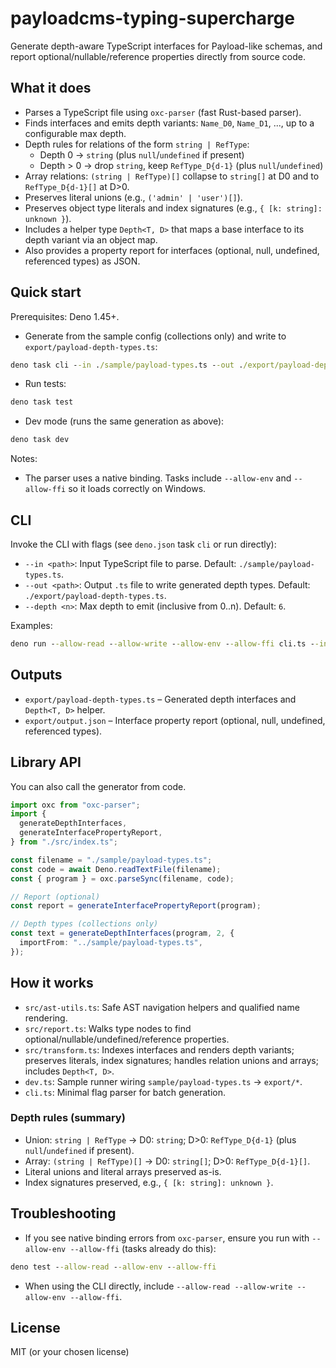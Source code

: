 # payloadcms-typing-supercharge

Generate depth-aware TypeScript interfaces for Payload-like schemas, and report optional/nullable/reference properties directly from source code.

## What it does

- Parses a TypeScript file using `oxc-parser` (fast Rust-based parser).
- Finds interfaces and emits depth variants: `Name_D0`, `Name_D1`, ..., up to a configurable max depth.
- Depth rules for relations of the form `string | RefType`:
  - Depth 0 → `string` (plus `null`/`undefined` if present)
  - Depth > 0 → drop `string`, keep `RefType_D{d-1}` (plus `null`/`undefined`)
- Array relations: `(string | RefType)[]` collapse to `string[]` at D0 and to `RefType_D{d-1}[]` at D>0.
- Preserves literal unions (e.g., `('admin' | 'user')[]`).
- Preserves object type literals and index signatures (e.g., `{ [k: string]: unknown }`).
- Includes a helper type `Depth<T, D>` that maps a base interface to its depth variant via an object map.
- Also provides a property report for interfaces (optional, null, undefined, referenced types) as JSON.

## Quick start

Prerequisites: Deno 1.45+.

- Generate from the sample config (collections only) and write to `export/payload-depth-types.ts`:

```cmd
deno task cli --in ./sample/payload-types.ts --out ./export/payload-depth-types.ts
```

- Run tests:

```cmd
deno task test
```

- Dev mode (runs the same generation as above):

```cmd
deno task dev
```

Notes:

- The parser uses a native binding. Tasks include `--allow-env` and `--allow-ffi` so it loads correctly on Windows.

## CLI

Invoke the CLI with flags (see `deno.json` task `cli` or run directly):

- `--in <path>`: Input TypeScript file to parse. Default: `./sample/payload-types.ts`.
- `--out <path>`: Output `.ts` file to write generated depth types. Default: `./export/payload-depth-types.ts`.
- `--depth <n>`: Max depth to emit (inclusive from 0..n). Default: `6`.

Examples:

```cmd
deno run --allow-read --allow-write --allow-env --allow-ffi cli.ts --in ./sample/payload-types.ts --out ./export/payload-depth-types.ts --depth 2
```

## Outputs

- `export/payload-depth-types.ts` – Generated depth interfaces and `Depth<T, D>` helper.
- `export/output.json` – Interface property report (optional, null, undefined, referenced types).

## Library API

You can also call the generator from code.

```ts
import oxc from "oxc-parser";
import {
  generateDepthInterfaces,
  generateInterfacePropertyReport,
} from "./src/index.ts";

const filename = "./sample/payload-types.ts";
const code = await Deno.readTextFile(filename);
const { program } = oxc.parseSync(filename, code);

// Report (optional)
const report = generateInterfacePropertyReport(program);

// Depth types (collections only)
const text = generateDepthInterfaces(program, 2, {
  importFrom: "../sample/payload-types.ts",
});
```

## How it works

- `src/ast-utils.ts`: Safe AST navigation helpers and qualified name rendering.
- `src/report.ts`: Walks type nodes to find optional/nullable/undefined/reference properties.
- `src/transform.ts`: Indexes interfaces and renders depth variants; preserves literals, index signatures; handles relation unions and arrays; includes `Depth<T, D>`.
- `dev.ts`: Sample runner wiring `sample/payload-types.ts` → `export/*`.
- `cli.ts`: Minimal flag parser for batch generation.

### Depth rules (summary)

- Union: `string | RefType` → D0: `string`; D>0: `RefType_D{d-1}` (plus `null`/`undefined` if present).
- Array: `(string | RefType)[]` → D0: `string[]`; D>0: `RefType_D{d-1}[]`.
- Literal unions and literal arrays preserved as-is.
- Index signatures preserved, e.g., `{ [k: string]: unknown }`.

## Troubleshooting

- If you see native binding errors from `oxc-parser`, ensure you run with `--allow-env --allow-ffi` (tasks already do this):

```cmd
deno test --allow-read --allow-env --allow-ffi
```

- When using the CLI directly, include `--allow-read --allow-write --allow-env --allow-ffi`.

## License

MIT (or your chosen license)
